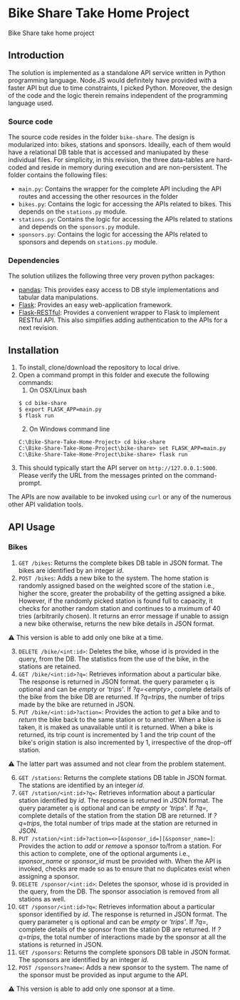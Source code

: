 # Bike Share Take Home Project
Bike Share take home project

## Introduction
The solution is implemented as a standalone API service written in Python programming language. 
Node.JS would definitely have provided with a faster API but due to time constraints, I picked 
Python. Moreover, the design of the code and the logic therein remains independent of the 
programming language used. 

### Source code
The source code resides in the folder `bike-share`. The design is modularized into:
bikes, stations and sponsors. Ideailly, each of them would have a relational DB table
that is accessed and maniupated by these individual files. For simplicity, in this 
revision, the three data-tables are hard-coded and reside in memory during execution 
and are non-persistent. The folder contains the following files:
* `main.py`: Contains the wrapper for the complete API including the API routes and accessing the other resources in the folder
* `bikes.py`: Contains the logic for accessing the APIs related to bikes. This depends on the `stations.py` module.
* `stations.py`: Contains the logic for accessing the APIs related to stations and depends on the `sponsors.py` module.
* `sponsors.py`: Contains the logic for accessing the APIs related to sponsors and depends on `stations.py` module.

### Dependencies
The solution utilizes the following three very proven python packages:
* [pandas](https://pypi.org/project/pandas/): This provides easy access to DB style implementations and tabular data manipulations.
* [Flask](https://pypi.org/project/Flask/): Provides an easy web-application framework.
* [Flask-RESTful](https://pypi.org/project/Flask-RESTful/): Provides a convenient wrapper to Flask to implement RESTful API.
This also simplifies adding authentication to the APIs for a next revision.

## Installation
1. To install, clone/download the repository to local drive. 
2. Open a command prompt in this folder and execute the following commands:
    1. On OSX/Linux bash
    ```
    $ cd bike-share
    $ export FLASK_APP=main.py
    $ flask run
    ```
    2. On Windows command line
    ```
    C:\Bike-Share-Take-Home-Project> cd bike-share
    C:\Bike-Share-Take-Home-Project\bike-share> set FLASK_APP=main.py
    C:\Bike-Share-Take-Home-Project\bike-share> flask run
    ```
  3. This should typically start the API server on `http://127.0.0.1:5000`. 
  Please verify the URL from the messages printed on the command-prompt. 

The APIs are now available to be invoked using `curl` or any of the numerous other API validation tools.

## API Usage
### Bikes
1. `GET /bikes`:
  Returns the complete bikes DB table in JSON format. The bikes are identified by an integer *id*.
2. `POST /bikes`:
  Adds a new bike to the system. The home station is randomly assigned based on the weighted score of the 
  station i.e., higher the score, greater the probability of the getting assigned a bike. However, if the 
  randomly picked station is found full to capacity, it checks for another random station and continues 
  to a mximum of 40 tries (arbitrarily chosen). It returns an error message if unable to assign a new bike 
  otherwise, returns the new bike details in JSON format.
  
  :warning: This version is able to add only one bike at a time.

3. `DELETE /bike/<int:id>`:
  Deletes the bike, whose id is provided in the query, from the DB. The statistics from the use of the bike, 
  in the stations are retained.
4. `GET /bike/<int:id>?q=`: 
  Retrieves information about a particular bike. The response is returned in JSON format. the query parameter 
  `q` is optional and can be *empty* or *'trips'*. If *?q=\<empty\>*, complete details of the bike from the bike 
  DB are returned. If *?q=trips*, the number of trips made by the bike are returned in JSON.
5. `PUT /bike/<int:id>?action=`:
  Provides the action to *get* a bike and to *return* the bike back to the same station or to another. When 
  a bike is taken, it is maked as unavailable until it is returned. When a bike is returned, its trip count 
  is incremented by 1 and the trip count of the bike's origin station is also incremented by 1, irrespective 
  of the drop-off station.

  :warning:  The latter part was assumed and not clear from the problem statement.

6. `GET /stations`:
  Returns the complete stations DB table in JSON format. The stations are identified by an integer *id*.
7. `GET /station/<int:id>?q=`: 
  Retrieves information about a particular station identified by *id*. The response is returned in JSON format. 
  The query parameter `q` is optional and can be *empty* or *'trips'*. If *?q=<empty>*, complete details of the 
  station from the station DB are returned. If *?q=trips*, the total number of trips made at the station are 
  returned in JSON.
8. `PUT /station/<int:id>?action=<>[&sponsor_id=][&sponsor_name=]`:
  Provides the action to *add* or *remove* a sponsor to/from a station. For this action to complete, one of the 
  optional arguments i.e., *sponsor_name* or *sponsor_id* must be provided with. When the API is invoked, 
  checks are made so as to ensure that no duplicates exist when assigning a sponsor.
9. `DELETE /sponsor/<int:id>`:
  Deletes the sponsor, whose id is provided in the query, from the DB. The sponsor association is removed 
  from all stations as well.
10. `GET /sponsor/<int:id>?q=`: 
  Retrieves information about a particular sponsor identified by *id*. The response is returned in JSON format. 
  The query parameter `q` is optional and can be *empty* or *'trips'*. If *?q=<empty>*, complete details of the 
  sponsor from the station DB are returned. If *?q=trips*, the total number of interactions made by the 
  sponsor at all the stations is returned in JSON.
11. `GET /sponsors`:
  Returns the complete sponsors DB table in JSON format. The sponsors are identified by an integer *id*.
12. `POST /sponsors?name=`:
  Adds a new sponsor to the system. The name of the sponsor must be provided as input argume to the API.
  
  :warning: This version is able to add only one sponsor at a time.


